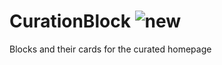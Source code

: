 # CurationBlock ![new](status-images/new.svg)

Blocks and their cards for the curated homepage

<!-- STORY -->
